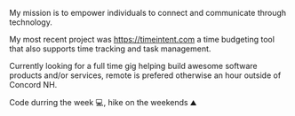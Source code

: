 My mission is to empower individuals to connect and communicate through technology.

My most recent project was https://timeintent.com a time budgeting tool that also supports time tracking and task management.

Currently looking for a full time gig helping build awesome software products and/or services, remote is prefered otherwise an hour outside of Concord NH.

Code durring the week 💻, hike on the weekends ⛰️
